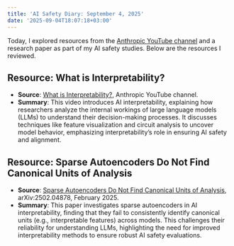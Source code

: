 ```yaml
---
title: 'AI Safety Diary: September 4, 2025'
date: '2025-09-04T18:07:18+03:00'
---
```


Today, I explored resources from the [Anthropic YouTube channel](https://www.youtube.com/@anthropic-ai) and a research paper as part of my AI safety studies. Below are the resources I reviewed.

## Resource: What is Interpretability?
- **Source**: [What is Interpretability?](https://youtu.be/TxhhMTOTMDg), Anthropic YouTube channel.
- **Summary**: This video introduces AI interpretability, explaining how researchers analyze the internal workings of large language models (LLMs) to understand their decision-making processes. It discusses techniques like feature visualization and circuit analysis to uncover model behavior, emphasizing interpretability’s role in ensuring AI safety and alignment.

## Resource: Sparse Autoencoders Do Not Find Canonical Units of Analysis
- **Source**: [Sparse Autoencoders Do Not Find Canonical Units of Analysis](https://arxiv.org/pdf/2502.04878), arXiv:2502.04878, February 2025.
- **Summary**: This paper investigates sparse autoencoders in AI interpretability, finding that they fail to consistently identify canonical units (e.g., interpretable features) across models. This challenges their reliability for understanding LLMs, highlighting the need for improved interpretability methods to ensure robust AI safety evaluations.